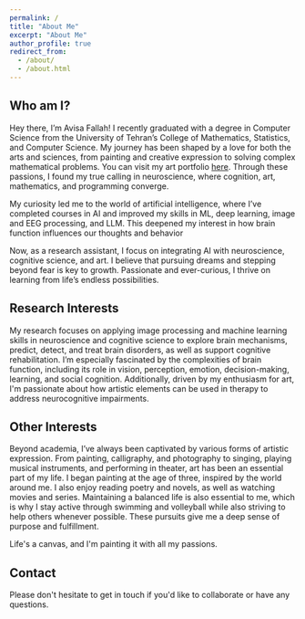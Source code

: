 ```yaml
---
permalink: /
title: "About Me"
excerpt: "About Me"
author_profile: true
redirect_from: 
  - /about/
  - /about.html
---
```



## Who am I?


Hey there, I’m Avisa Fallah!
I recently graduated with a degree in Computer Science from the University of Tehran’s College of Mathematics, Statistics, and Computer Science. My journey has been shaped by a love for both the arts and sciences, from painting and creative expression to solving complex mathematical problems. You can visit my art portfolio [here](https://www.artstation.com/lenavi). Through these passions, I found my true calling in neuroscience, where cognition, art, mathematics, and programming converge.

My curiosity led me to the world of artificial intelligence, where I’ve completed courses in AI and improved my skills in ML, deep learning, image and EEG processing, and LLM. This deepened my interest in how brain function influences our thoughts and behavior


Now, as a research assistant, I focus on integrating AI with neuroscience, cognitive science, and art. I believe that pursuing dreams and stepping beyond fear is key to growth. Passionate and ever-curious, I thrive on learning from life’s endless possibilities.


## Research Interests


My research focuses on applying image processing and machine learning skills in neuroscience and cognitive science to explore brain mechanisms, predict, detect, and treat brain disorders, as well as support cognitive rehabilitation. I’m especially fascinated by the complexities of brain function, including its role in vision, perception, emotion, decision-making, learning, and social cognition. Additionally, driven by my enthusiasm for art, I'm passionate about how artistic elements can be used in therapy to address neurocognitive impairments.


<!-- My research focuses on applying AI, particularly machine learning and image processing, to neuroscience and cognitive science to explore neural mechanisms, predict, detect, and treat mental disorders, as well as support cognitive rehabilitation. I’m especially fascinated by the complexities of brain function, including its role in memory, perception, decision-making, attention, learning, aesthetic preferences, emotions, sleep, metacognition, moral reasoning, and social cognition. Additionally, driven by my enthusiasm for art, I'm passionate about how artistic elements, such as music and painting, can enhance cognition and help address cognitive disabilities. I’m also fascinated by AI’s ability to emulate human creativity and its potential to generate original artwork. -->


## Other Interests


Beyond academia, I’ve always been captivated by various forms of artistic expression. From painting, calligraphy, and photography to singing, playing musical instruments, and performing in theater, art has been an essential part of my life. I began painting at the age of three, inspired by the world around me. I also enjoy reading poetry and novels, as well as watching movies and series. Maintaining a balanced life is also essential to me, which is why I stay active through swimming and volleyball while also striving to help others whenever possible. These pursuits give me a deep sense of purpose and fulfillment.

Life's a canvas, and I'm painting it with all my passions.

<!-- Beyond academia, I’ve always been captivated by various forms of artistic expression. From painting, calligraphy, and photography to singing, playing musical instruments, and performing in theater, art has been an essential part of my life. I began painting at the age of three, inspired by the world around me. I also enjoy reading poetry and novels, as well as watching movies and series, especially those in the supernatural and horror genres. Maintaining a balanced life is also essential to me, which is why I stay active through swimming and volleyball while also striving to help others whenever possible. These pursuits give me a deep sense of purpose and fulfillment. -->

## Contact


Please don't hesitate to get in touch if you'd like to collaborate or have any questions.